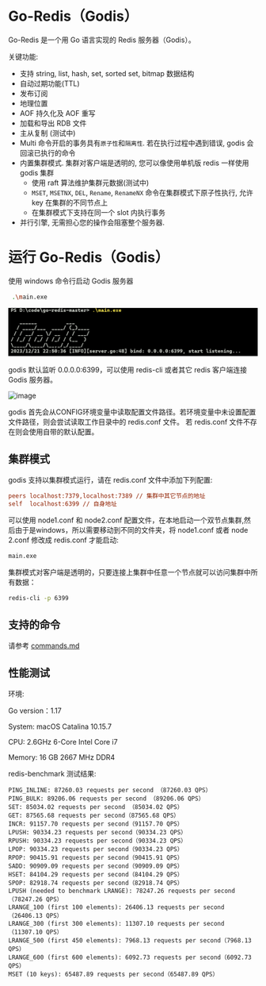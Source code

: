 # Go-Redis（Godis）

Go-Redis 是一个用 Go 语言实现的 Redis 服务器（Godis）。

关键功能:
- 支持 string, list, hash, set, sorted set, bitmap 数据结构
- 自动过期功能(TTL)
- 发布订阅
- 地理位置
- AOF 持久化及 AOF 重写
- 加载和导出 RDB 文件
- 主从复制 (测试中)
- Multi 命令开启的事务具有`原子性`和`隔离性`. 若在执行过程中遇到错误, godis 会回滚已执行的命令
- 内置集群模式. 集群对客户端是透明的, 您可以像使用单机版 redis 一样使用 godis 集群
  - 使用 raft 算法维护集群元数据(测试中)
  - `MSET`, `MSETNX`, `DEL`, `Rename`, `RenameNX`  命令在集群模式下原子性执行, 允许 key 在集群的不同节点上
  - 在集群模式下支持在同一个 slot 内执行事务
- 并行引擎, 无需担心您的操作会阻塞整个服务器.


# 运行 Go-Redis（Godis）

使用 windows 命令行启动 Godis 服务器

```bash
 .\main.exe
```

![](https://github.com/DIDA-lJ/go-redis/blob/dev/img/img.png)

godis 默认监听 0.0.0.0:6399，可以使用 redis-cli 或者其它 redis 客户端连接 Godis 服务器。

![image](https://github.com/DIDA-lJ/go-redis/assets/97254796/a6915fbc-8532-4df6-b964-78393e2ccbb5)


godis 首先会从CONFIG环境变量中读取配置文件路径。若环境变量中未设置配置文件路径，则会尝试读取工作目录中的 redis.conf 文件。 若 redis.conf 文件不存在则会使用自带的默认配置。

## 集群模式

godis 支持以集群模式运行，请在 redis.conf 文件中添加下列配置:

```ini
peers localhost:7379,localhost:7389 // 集群中其它节点的地址
self  localhost:6399 // 自身地址
```

可以使用 node1.conf 和 node2.conf 配置文件，在本地启动一个双节点集群,然后由于是windows，所以需要移动到不同的文件夹，将 node1.conf 或者 node 2.conf 修改成 redis.conf 才能启动:

```bash
main.exe
```

集群模式对客户端是透明的，只要连接上集群中任意一个节点就可以访问集群中所有数据：

```bash
redis-cli -p 6399
```

## 支持的命令

请参考 [commands.md](https://github.com/DIDA-lJ/go-redis/blob/dev/commands.md)

## 性能测试

环境:

Go version：1.17

System: macOS Catalina 10.15.7

CPU: 2.6GHz 6-Core Intel Core i7

Memory: 16 GB 2667 MHz DDR4

redis-benchmark 测试结果:

```
PING_INLINE: 87260.03 requests per second （87260.03 QPS）
PING_BULK: 89206.06 requests per second （89206.06 QPS）
SET: 85034.02 requests per second （85034.02 QPS）
GET: 87565.68 requests per second（87565.68 QPS）
INCR: 91157.70 requests per second（91157.70 QPS）
LPUSH: 90334.23 requests per second（90334.23 QPS）
RPUSH: 90334.23 requests per second（90334.23 QPS）
LPOP: 90334.23 requests per second（90334.23 QPS）
RPOP: 90415.91 requests per second（90415.91 QPS）
SADD: 90909.09 requests per second（90909.09 QPS）
HSET: 84104.29 requests per second（84104.29 QPS）
SPOP: 82918.74 requests per second（82918.74 QPS）
LPUSH (needed to benchmark LRANGE): 78247.26 requests per second（78247.26 QPS）
LRANGE_100 (first 100 elements): 26406.13 requests per second（26406.13 QPS）
LRANGE_300 (first 300 elements): 11307.10 requests per second（11307.10 QPS）
LRANGE_500 (first 450 elements): 7968.13 requests per second（7968.13 QPS）
LRANGE_600 (first 600 elements): 6092.73 requests per second（6092.73 QPS）
MSET (10 keys): 65487.89 requests per second（65487.89 QPS）
```

